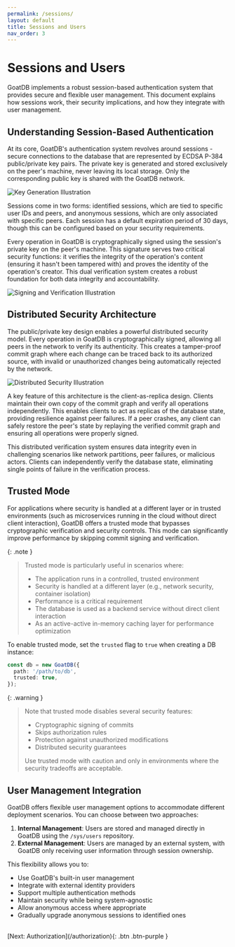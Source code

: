 ```yaml
---
permalink: /sessions/
layout: default
title: Sessions and Users
nav_order: 3
---
```


# Sessions and Users

GoatDB implements a robust session-based authentication system that provides
secure and flexible user management. This document explains how sessions work,
their security implications, and how they integrate with user management.

## Understanding Session-Based Authentication

At its core, GoatDB's authentication system revolves around sessions - secure
connections to the database that are represented by ECDSA P-384 public/private
key pairs. The private key is generated and stored exclusively on the peer's
machine, never leaving its local storage. Only the corresponding public key is
shared with the GoatDB network.

![Key Generation Illustration](/assets/key-gen.svg)

Sessions come in two forms: identified sessions, which are tied to specific user
IDs and peers, and anonymous sessions, which are only associated with specific
peers. Each session has a default expiration period of 30 days, though this can
be configured based on your security requirements.

Every operation in GoatDB is cryptographically signed using the session's
private key on the peer's machine. This signature serves two critical security
functions: it verifies the integrity of the operation's content (ensuring it
hasn't been tampered with) and proves the identity of the operation's creator.
This dual verification system creates a robust foundation for both data
integrity and accountability.

![Signing and Verification Illustration](/assets/sign-verify.svg)

## Distributed Security Architecture

The public/private key design enables a powerful distributed security model.
Every operation in GoatDB is cryptographically signed, allowing all peers in the
network to verify its authenticity. This creates a tamper-proof commit graph
where each change can be traced back to its authorized source, with invalid or
unauthorized changes being automatically rejected by the network.

![Distributed Security Illustration](/assets/distributed-security.svg)

A key feature of this architecture is the client-as-replica design. Clients
maintain their own copy of the commit graph and verify all operations
independently. This enables clients to act as replicas of the database state,
providing resilience against peer failures. If a peer crashes, any client can
safely restore the peer's state by replaying the verified commit graph and
ensuring all operations were properly signed.

This distributed verification system ensures data integrity even in challenging
scenarios like network partitions, peer failures, or malicious actors. Clients
can independently verify the database state, eliminating single points of
failure in the verification process.

## Trusted Mode

For applications where security is handled at a different layer or in trusted
environments (such as microservices running in the cloud without direct client
interaction), GoatDB offers a trusted mode that bypasses cryptographic
verification and security controls. This mode can significantly improve
performance by skipping commit signing and verification.

{: .note }

> Trusted mode is particularly useful in scenarios where:
>
> - The application runs in a controlled, trusted environment
> - Security is handled at a different layer (e.g., network security, container
>   isolation)
> - Performance is a critical requirement
> - The database is used as a backend service without direct client interaction
> - As an active-active in-memory caching layer for performance optimization

To enable trusted mode, set the `trusted` flag to `true` when creating a DB
instance:

```typescript
const db = new GoatDB({
  path: '/path/to/db',
  trusted: true,
});
```

{: .warning }

> Note that trusted mode disables several security features:
>
> - Cryptographic signing of commits
> - Skips authorization rules
> - Protection against unauthorized modifications
> - Distributed security guarantees
>
> Use trusted mode with caution and only in environments where the security
> tradeoffs are acceptable.

## User Management Integration

GoatDB offers flexible user management options to accommodate different
deployment scenarios. You can choose between two approaches:

1. **Internal Management**: Users are stored and managed directly in GoatDB
   using the `/sys/users` repository.
2. **External Management**: Users are managed by an external system, with GoatDB
   only receiving user information through session ownership.

This flexibility allows you to:

- Use GoatDB's built-in user management
- Integrate with external identity providers
- Support multiple authentication methods
- Maintain security while being system-agnostic
- Allow anonymous access where appropriate
- Gradually upgrade anonymous sessions to identified ones

<br />
[Next: Authorization](/authorization){: .btn .btn-purple }
<br />
